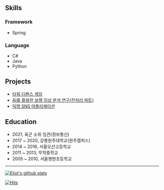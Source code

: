 ## Skills 

### Framework

- Spring

### Language 

- C#
- Java
- Python

## Projects

- [타워 디펜스 게임](https://github.com/eliotjang/Tower_Defense_Game)
- [AI를 활용한 보행 이상 분석 연구(전처리 파트)](https://github.com/eliotjang/CSE_Graduation_Project)
- [익명 SNS 어플리케이션](https://github.com/eliotjang/Anonymous_SNS_Application)

## Education

- 2021, 육군 소위 임관(정보통신)
- 2017 ~ 2020, 강릉원주대학교(원주캠퍼스)
- 2014 ~ 2016, 서울오산고등학교
- 2011 ~ 2013, 무학중학교
- 2005 ~ 2010, 서울행현초등학교

- - -

[![Eliot's github stats](https://github-readme-stats.vercel.app/api?username=eliotjang)](https://github.com/anuraghazra/github-readme-stats)

[![Hits](https://hits.seeyoufarm.com/api/count/incr/badge.svg?url=https%3A%2F%2Fgithub.com%2Feliotjang)](https://hits.seeyoufarm.com)
